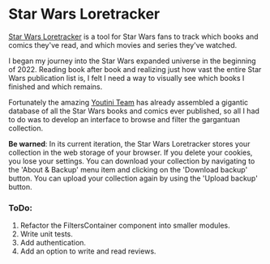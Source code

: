 # Star Wars Loretracker

[Star Wars Loretracker](https://star-wars-loretracker.vercel.app/) is a tool for Star Wars fans to track which books and comics they've read, and which movies and series they've watched.

I began my journey into the Star Wars expanded universe in the beginning of 2022. Reading book after book and realizing just how vast the entire Star Wars publication list is, I felt I need a way to visually see which books I finished and which remains.

Fortunately the amazing [Youtini Team](https://youtini.com) has already assembled a gigantic database of all the Star Wars books and comics ever published, so all I had to do was to develop an interface to browse and filter the gargantuan collection.

**Be warned**: In its current iteration, the Star Wars Loretracker stores your collection in the web storage of your browser. If you delete your cookies, you lose your settings. You can download your collection by navigating to the 'About & Backup' menu item and clicking on the 'Download backup' button. You can upload your collection again by using the 'Upload backup' button.

### ToDo:

1. Refactor the FiltersContainer component into smaller modules.
2. Write unit tests.
3. Add authentication.
4. Add an option to write and read reviews.
